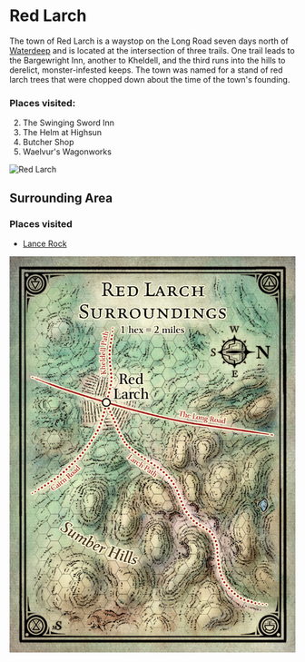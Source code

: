 # Red Larch

The town of Red Larch is a waystop on the Long Road seven days north of [Waterdeep][Waterdeep] and is located at the intersection of three trails. One trail leads to the Bargewright Inn, another to Kheldell, and the third runs into the hills to derelict, monster-infested keeps. The town was named for a stand of red larch trees that were chopped down about the time of the town's founding.

### Places visited:

2. The Swinging Sword Inn
3. The Helm at Highsun
11. Butcher Shop
16. Waelvur's Wagonworks


![Red Larch](/static/img/red_larch.jpg)

## Surrounding Area

### Places visited

* [Lance Rock][Lance Rock]

![Red Larch Surrounding Area](/static/img/red_larch_surrounding.jpg)

[Waterdeep]: /locations/waterdeep.md
[Lance Rock]: /sessions/01.md
